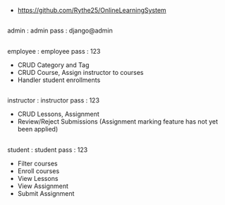 - https://github.com/Rythe25/OnlineLearningSystem

##
admin : admin
pass : django@admin

##
employee : employee
pass : 123
- CRUD Category and Tag
- CRUD Course, Assign instructor to courses
- Handler student enrollments

##
instructor : instructor
pass : 123
- CRUD Lessons, Assignment
- Review/Reject Submissions
(Assignment marking feature has not yet been applied)

##
student : student
pass : 123
- Filter courses
- Enroll courses
- View Lessons
- View Assignment
- Submit Assignment


